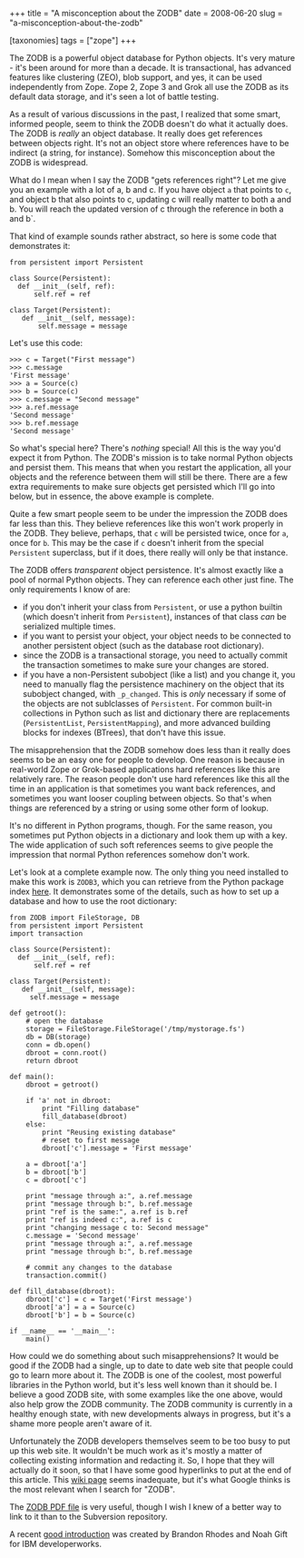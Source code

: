 +++
title = "A misconception about the ZODB"
date = 2008-06-20
slug = "a-misconception-about-the-zodb"

[taxonomies]
tags = ["zope"]
+++

The ZODB is a powerful object database for Python objects. It's very
mature - it's been around for more than a decade. It is transactional,
has advanced features like clustering (ZEO), blob support, and yes, it
can be used independently from Zope. Zope 2, Zope 3 and Grok all use the
ZODB as its default data storage, and it's seen a lot of battle testing.

As a result of various discussions in the past, I realized that some
smart, informed people, seem to think the ZODB doesn't do what it
actually does. The ZODB is _really_ an object database. It really does
get references between objects right. It's not an object store where
references have to be indirect (a string, for instance). Somehow this
misconception about the ZODB is widespread.

What do I mean when I say the ZODB "gets references right"? Let me give
you an example with a lot of a, b and c. If you have object `a` that
points to `c`, and object
<span class="title-ref">b</span><span class="title-ref"> that also
points to
</span><span class="title-ref">c</span><span class="title-ref">,
updating </span><span class="title-ref">c</span><span class="title-ref">
will really matter to both
</span><span class="title-ref">a</span><span class="title-ref"> and
</span><span class="title-ref">b</span><span class="title-ref">. You
will reach the updated version of
</span><span class="title-ref">c</span><span class="title-ref"> through
the reference in both
</span><span class="title-ref">a</span><span class="title-ref"> and
</span><span class="title-ref">b</span>\`.

That kind of example sounds rather abstract, so here is some code that
demonstrates it:

    from persistent import Persistent

    class Source(Persistent):
      def __init__(self, ref):
          self.ref = ref

    class Target(Persistent):
       def __init__(self, message):
           self.message = message

Let's use this code:

    >>> c = Target("First message")
    >>> c.message
    'First message'
    >>> a = Source(c)
    >>> b = Source(c)
    >>> c.message = "Second message"
    >>> a.ref.message
    'Second message'
    >>> b.ref.message
    'Second message'

So what's special here? There's _nothing_ special! All this is the way
you'd expect it from Python. The ZODB's mission is to take normal Python
objects and persist them. This means that when you restart the
application, all your objects and the reference between them will still
be there. There are a few extra requirements to make sure objects get
persisted which I'll go into below, but in essence, the above example is
complete.

Quite a few smart people seem to be under the impression the ZODB does
far less than this. They believe references like this won't work
properly in the ZODB. They believe, perhaps, that `c` will be persisted
twice, once for `a`, once for `b`. This may be the case if `c` doesn't
inherit from the special `Persistent` superclass, but if it does, there
really will only be that instance.

The ZODB offers _transparent_ object persistence. It's almost exactly
like a pool of normal Python objects. They can reference each other just
fine. The only requirements I know of are:

- if you don't inherit your class from `Persistent`, or use a python
  builtin (which doesn't inherit from `Persistent`), instances of that
  class _can_ be serialized multiple times.
- if you want to persist your object, your object needs to be connected
  to another persistent object (such as the database root dictionary).
- since the ZODB is a transactional storage, you need to actually commit
  the transaction sometimes to make sure your changes are stored.
- if you have a non-Persistent subobject (like a list) and you change
  it, you need to manually flag the persistence machinery on the object
  that its subobject changed, with `_p_changed`. This is _only_
  necessary if some of the objects are not sublclasses of `Persistent`.
  For common built-in collections in Python such as list and dictionary
  there are replacements (`PersistentList`, `PersistentMapping`), and
  more advanced building blocks for indexes (BTrees), that don't have
  this issue.

The misapprehension that the ZODB somehow does less than it really does
seems to be an easy one for people to develop. One reason is because in
real-world Zope or Grok-based applications hard references like this are
relatively rare. The reason people don't use hard references like this
all the time in an application is that sometimes you want back
references, and sometimes you want looser coupling between objects. So
that's when things are referenced by a string or using some other form
of lookup.

It's no different in Python programs, though. For the same reason, you
sometimes put Python objects in a dictionary and look them up with a
key. The wide application of such soft references seems to give people
the impression that normal Python references somehow don't work.

Let's look at a complete example now. The only thing you need installed
to make this work is `ZODB3`, which you can retrieve from the Python
package index [here](http://pypi.python.org/pypi/ZODB3). It demonstrates
some of the details, such as how to set up a database and how to use the
root dictionary:

    from ZODB import FileStorage, DB
    from persistent import Persistent
    import transaction

    class Source(Persistent):
      def __init__(self, ref):
          self.ref = ref

    class Target(Persistent):
       def __init__(self, message):
         self.message = message

    def getroot():
        # open the database
        storage = FileStorage.FileStorage('/tmp/mystorage.fs')
        db = DB(storage)
        conn = db.open()
        dbroot = conn.root()
        return dbroot

    def main():
        dbroot = getroot()

        if 'a' not in dbroot:
            print "Filling database"
            fill_database(dbroot)
        else:
            print "Reusing existing database"
            # reset to first message
            dbroot['c'].message = 'First message'

        a = dbroot['a']
        b = dbroot['b']
        c = dbroot['c']

        print "message through a:", a.ref.message
        print "message through b:", b.ref.message
        print "ref is the same:", a.ref is b.ref
        print "ref is indeed c:", a.ref is c
        print "changing message c to: Second message"
        c.message = 'Second message'
        print "message through a:", a.ref.message
        print "message through b:", b.ref.message

        # commit any changes to the database
        transaction.commit()

    def fill_database(dbroot):
        dbroot['c'] = c = Target('First message')
        dbroot['a'] = a = Source(c)
        dbroot['b'] = b = Source(c)

    if __name__ == '__main__':
        main()

How could we do something about such misapprehensions? It would be good
if the ZODB had a single, up to date to date web site that people could
go to learn more about it. The ZODB is one of the coolest, most powerful
libraries in the Python world, but it's less well known than it should
be. I believe a good ZODB site, with some examples like the one above,
would also help grow the ZODB community. The ZODB community is currently
in a healthy enough state, with new developments always in progress, but
it's a shame more people aren't aware of it.

Unfortunately the ZODB developers themselves seem to be too busy to put
up this web site. It wouldn't be much work as it's mostly a matter of
collecting existing information and redacting it. So, I hope that they
will actually do it soon, so that I have some good hyperlinks to put at
the end of this article. This [wiki
page](http://wiki.zope.org/ZODB/FrontPage) seems inadequate, but it's
what Google thinks is the most relevant when I search for "ZODB".

The [ZODB PDF file](http://svn.zope.org/ZODB/trunk/doc/zodb.pdf) is very
useful, though I wish I knew of a better way to link to it than to the
Subversion repository.

A recent [good
introduction](http://www.ibm.com/developerworks/aix/library/au-zodb/)
was created by Brandon Rhodes and Noah Gift for IBM developerworks.
